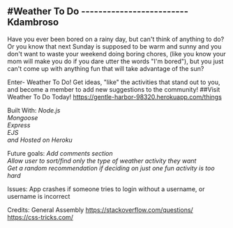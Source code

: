 #Weather To Do ------------------------- Kdambroso
--------------------------------------------------

Have you ever been bored on a rainy day, but can't think of anything to do?
Or you know that next Sunday is supposed to be warm and sunny and you don't want to waste your weekend doing boring chores, (like you know your mom will make you do if you dare utter the words "I'm bored"), but you just can't come up with anything fun that will take advantage of the sun?

Enter- Weather To Do! Get ideas, "like" the activities that stand out to you, and become a member to add new suggestions to the community!
##Visit Weather To Do Today! https://gentle-harbor-98320.herokuapp.com/things

Built With:
*Node.js  
Mongoose  
Express  
EJS  
and Hosted on Heroku*

Future goals:
*Add comments section  
Allow user to sort/find only the type of weather activity they want  
Get a random recommendation if deciding on just one fun activity is too hard*

Issues:
App crashes if someone tries to login without a username, or username is incorrect

Credits:
General Assembly https://stackoverflow.com/questions/  https://css-tricks.com/
